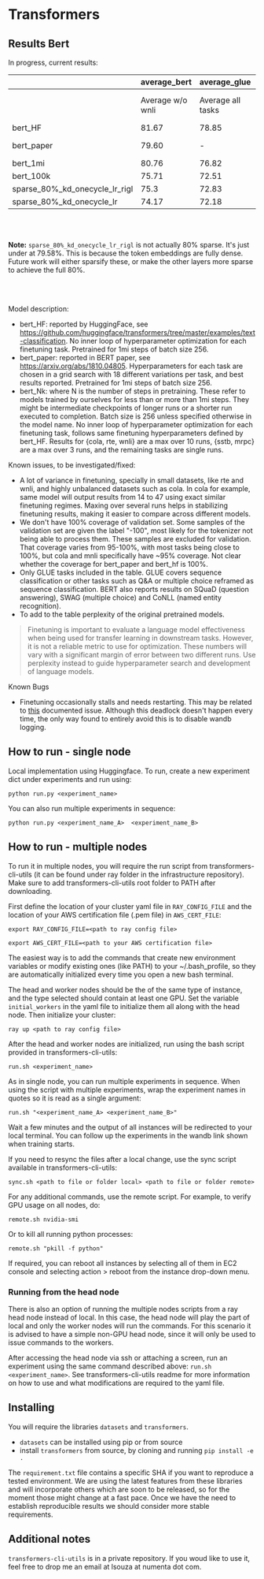 # Transformers

## Results Bert

In progress, current results:

|            | average_bert     | average_glue      | cola           | mnli                         | mrpc        | qnli     | qqp         | rte      | sst2     | stsb                  | wnli     | perplexity | eval loss |
|:-----------|:-----------------|:------------------|:---------------|:-----------------------------|:------------|:---------|:------------|:---------|:---------|:----------------------|:---------|:-----------|:----------|
|            | Average w/o wnli | Average all tasks | Matthew's corr | Matched acc./Mismatched acc. | F1/Accuracy | Accuracy | Accuracy/F1 | Accuracy | Accuracy | Person/Spearman corr. | Accuracy |            | log(perplexity) |
| bert_HF    | 81.67            | 78.85             | 56.53          | 83.91/84.10                  | 88.85/84.07 | 90.66    | 90.71/87.49 | 65.70    | 92.32    | 88.64/88.48           | 56.34    |            | |
| bert_paper|          79.60 |             -  |  52.10 | 84.60/83.40          | 88.90/- | 90.50     | 71.20/-     | 66.40     | 93.50     | 85.80        |      - | 3.99 (RoBERTa) | 1.384 |
| bert_1mi |          80.76 |          76.82 |  48.87 | 84.08/84.57 | 89.76/85.68 |  91.19 | 90.58/87.17 | 66.02 |  91.44 | 87.67/87.54 |  45.31 | 5.013 | 1.612 |
| bert_100k |          75.71 |          72.51 |  40.98 | 78.26/78.65 | 84.05/77.86 |  87.74 | 89.12/85.25 |  58.2 |  88.31 | 83.90/83.80 |  46.88 | 8.619 | 2.154 |
| sparse_80%_kd_onecycle_lr_rigl |            75.3 |          72.83 |  38.29 | 79.72/80.88 | 87.31/82.81 |  87.65 | 89.19/85.25 |  54.3 |  88.89 | 80.74/80.59 |  53.12 | 8.482 | 2.138 |
| sparse_80%_kd_onecycle_lr |       74.17 |          72.18 |   27.2 | 78.34/79.97 | 87.29/82.55 |  88.57 | 88.91/84.97 | 58.59 |  88.77 | 79.11/79.33 |  56.25 | 9.78  | 2.28 |

<br/><br/>

**Note:** `sparse_80%_kd_onecycle_lr_rigl` is not actually 80% sparse. It's just under at 79.58%. This is because the token embeddings are fully dense. Future work will either sparsify these, or make the other layers more sparse to achieve the full 80%.


</br>
</br>

Model description:
* bert_HF: reported by HuggingFace, see https://github.com/huggingface/transformers/tree/master/examples/text-classification. No inner loop of hyperparameter optimization for each finetuning task. Pretrained for 1mi steps of batch size 256.
* bert_paper: reported in BERT paper, see https://arxiv.org/abs/1810.04805. Hyperparameters for each task are chosen in a grid search with 18 different variations per task, and best results reported. Pretrained for 1mi steps of batch size 256.
* bert_Nk: where N is the number of steps in pretraining. These refer to models trained by ourselves for less than or more than 1mi steps. They might be intermediate checkpoints of longer runs or a shorter run executed to completion. Batch size is 256 unless specified otherwise in the model name. No inner loop of hyperparameter optimization for each finetuning task, follows same finetuning hyperparameters defined by bert_HF. Results for {cola, rte, wnli} are a max over 10 runs, {sstb, mrpc} are a max over 3 runs, and the remaining tasks are single runs.

Known issues, to be investigated/fixed:
* A lot of variance in finetuning, specially in small datasets, like rte and wnli, and highly unbalanced datasets such as cola. In cola for example, same model will output results from 14 to 47 using exact similar finetuning regimes. Maxing over several runs helps in stabilizing finetuning results, making it easier to compare across different models.
* We don't have 100% coverage of validation set. Some samples of the validation set are given the label "-100", most likely for the tokenizer not being able to process them. These samples are excluded for validation. That coverage varies from 95-100%, with most tasks being close to 100%, but cola and mnli specifically have ~95% coverage. Not clear whether the coverage for bert_paper and bert_hf is 100%.
* Only GLUE tasks included in the table. GLUE covers sequence classification or other tasks such as Q&A or multiple choice reframed as sequence classification. BERT also reports results on SQuaD (question answering), SWAG (multiple choice) and CoNLL (named entity recognition).
* To add to the table perplexity of the original pretrained models.

> Finetuning is important to evaluate a language model effectiveness when being used for transfer learning in downstream tasks. However, it is not a reliable metric to use for optimization. These numbers will vary with a significant margin of error between two different runs. Use perplexity instead to guide hyperparameter search and development of language models.

Known Bugs
* Finetuning occasionally stalls and needs restarting. This may be related to [this](https://github.com/huggingface/transformers/issues/5486) documented issue. Although this deadlock doesn't happen every time, the only way found to entirely avoid this is to disable wandb logging.

## How to run - single node

Local implementation using Huggingface. To run, create a new experiment dict under experiments and run using:

`python run.py <experiment_name>`

You can also run multiple experiments in sequence:

`python run.py <experiment_name_A>  <experiment_name_B>`

## How to run - multiple nodes

To run it in multiple nodes, you will require the run script from transformers-cli-utils (it can be found under ray folder in the infrastructure repository). Make sure to add transformers-cli-utils root folder to PATH after downloading.

First define the location of your cluster yaml file in `RAY_CONFIG_FILE` and the location of your AWS certification file (.pem file) in `AWS_CERT_FILE`:

`export RAY_CONFIG_FILE=<path to ray config file>`

`export AWS_CERT_FILE=<path to your AWS certification file>`

The easiest way is to add the commands that create new environment variables or modify existing ones (like PATH) to your ~/.bash_profile, so they are automatically initialized every time you open a new bash terminal.

The head and worker nodes should be the of the same type of instance, and the type selected should contain at least one GPU.
Set the variable `initial_workers` in the yaml file to initialize them all along with the head node.
Then initialize your cluster:

`ray up <path to ray config file>`

After the head and worker nodes are initialized, run using the bash script provided in transformers-cli-utils:

`run.sh <experiment_name>`

As in single node, you can run multiple experiments in sequence. When using the script with multiple experiments, wrap the experiment names in quotes so it is read as a single argument:

`run.sh "<experiment_name_A> <experiment_name_B>"`

Wait a few minutes and the output of all instances will be redirected to your local terminal.
You can follow up the experiments in the wandb link shown when training starts.

If you need to resync the files after a local change, use the sync script available in transformers-cli-utils:

`sync.sh <path to file or folder local> <path to file or folder remote>`

For any additional commands, use the remote script. For example, to verify GPU usage on all nodes, do:

`remote.sh nvidia-smi`

Or to kill all running python processes:

`remote.sh "pkill -f python"`

If required, you can reboot all instances by selecting all of them in EC2 console and selecting action > reboot from the instance drop-down menu.

### Running from the head node

There is also an option of running the multiple nodes scripts from a ray head node instead of local. In this case, the head node will play the part of local and only the worker nodes will run the commands. For this scenario it is advised to have a simple non-GPU head node, since it will only be used to issue commands to the workers.

After accessing the head node via ssh or attaching a screen, run an experiment using the same command described above: `run.sh <experiment_name>`. See transformers-cli-utils readme for more information on how to use and what modifications are required to the yaml file.

## Installing

You will require the libraries `datasets` and `transformers`.
* `datasets` can be installed using pip or from source
* install `transformers` from source, by cloning and running `pip install -e .`

The `requirement.txt` file contains a specific SHA if you want to reproduce a tested environment. We are using the latest features from these libraries and will incorporate others which are soon to be released, so for the moment those might change at a fast pace. Once we have the need to establish reproducible results we should consider more stable requirements.

## Additional notes

`transformers-cli-utils` is in a private repository. If you woud like to use it, feel free to drop me an email at lsouza at numenta dot com.
